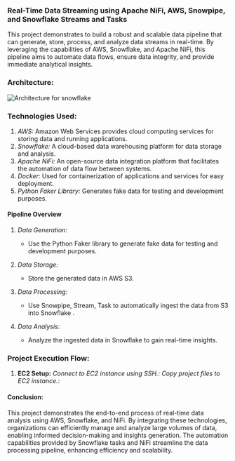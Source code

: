 
### Real-Time Data Streaming using Apache NiFi, AWS, Snowpipe, and Snowflake Streams and Tasks

This project demonstrates to build a robust and scalable data pipeline that can generate, store, process, and analyze data streams in real-time. By leveraging the capabilities of AWS, Snowflake, and Apache NiFi, this pipeline aims to automate data flows, ensure data integrity, and provide immediate analytical insights.


### Architecture:


![Architecture for snowflake](https://github.com/mythili2734/data-warehouse-snowflake-for-data-engineering/assets/158598007/f5cead9c-7681-4803-8c63-37eeae93c0fe)

### Technologies Used:

1. *AWS:*  Amazon Web Services provides cloud computing services for storing data and running applications.
2. *Snowflake:*  A cloud-based data warehousing platform for data storage and analysis.
3. *Apache NiFi:* An open-source data integration platform that facilitates the automation of data flow between systems.
4. *Docker:* Used for containerization of applications and services for easy deployment.
5. *Python Faker Library:* Generates fake data for testing and development purposes.


#### Pipeline Overview

1. *Data Generation:*
   - Use the Python Faker library to generate fake data for testing and development purposes.

2. *Data Storage:*
   - Store the generated data in AWS S3.

3. *Data Processing:*
   - Use Snowpipe, Stream, Task to automatically ingest the data from S3 into Snowflake .

4. *Data Analysis:*
   - Analyze the ingested data in Snowflake to gain real-time insights.
  

### Project Execution Flow:

1. **EC2 Setup:**
  *Connect to EC2 instance using SSH.:*
  *Copy project files to EC2 instance.:*

#### Conclusion:

This project demonstrates the end-to-end process of real-time data analysis using AWS, Snowflake, and NiFi. By integrating these technologies, organizations can efficiently manage and analyze large volumes of data, enabling informed decision-making and insights generation. The automation capabilities provided by Snowflake tasks and NiFi streamline the data processing pipeline, enhancing efficiency and scalability.

